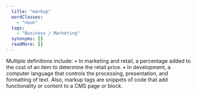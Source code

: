 ```yaml
---
  title: "markup"
  wordClasses: 
    - "noun"
  tags: 
    - "Business / Marketing"
  synonyms: []
  readMore: []
---
```

Multiple definitions include:
• In marketing and retail, a percentage added to the cost of an item to determine the retail price.
• In development, a computer language that controls the processing, presentation, and formatting of text. Also, markup tags are snippets of code that add functionality or content to a CMS page or block.
